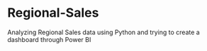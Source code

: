# Regional-Sales
Analyzing Regional Sales data using Python and trying to create a dashboard through Power BI
